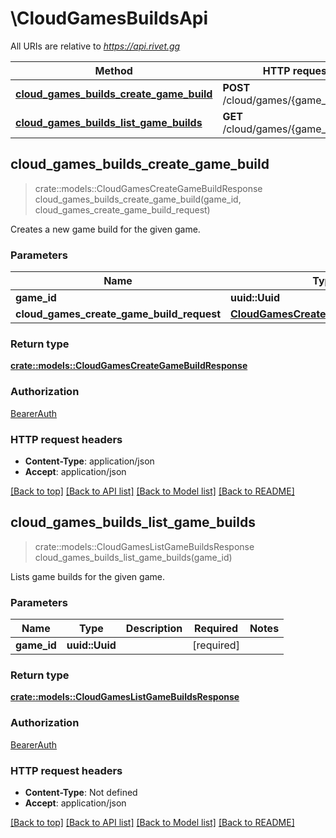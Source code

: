 # \CloudGamesBuildsApi

All URIs are relative to *https://api.rivet.gg*

Method | HTTP request | Description
------------- | ------------- | -------------
[**cloud_games_builds_create_game_build**](CloudGamesBuildsApi.md#cloud_games_builds_create_game_build) | **POST** /cloud/games/{game_id}/builds | 
[**cloud_games_builds_list_game_builds**](CloudGamesBuildsApi.md#cloud_games_builds_list_game_builds) | **GET** /cloud/games/{game_id}/builds | 



## cloud_games_builds_create_game_build

> crate::models::CloudGamesCreateGameBuildResponse cloud_games_builds_create_game_build(game_id, cloud_games_create_game_build_request)


Creates a new game build for the given game.

### Parameters


Name | Type | Description  | Required | Notes
------------- | ------------- | ------------- | ------------- | -------------
**game_id** | **uuid::Uuid** |  | [required] |
**cloud_games_create_game_build_request** | [**CloudGamesCreateGameBuildRequest**](CloudGamesCreateGameBuildRequest.md) |  | [required] |

### Return type

[**crate::models::CloudGamesCreateGameBuildResponse**](CloudGamesCreateGameBuildResponse.md)

### Authorization

[BearerAuth](../README.md#BearerAuth)

### HTTP request headers

- **Content-Type**: application/json
- **Accept**: application/json

[[Back to top]](#) [[Back to API list]](../README.md#documentation-for-api-endpoints) [[Back to Model list]](../README.md#documentation-for-models) [[Back to README]](../README.md)


## cloud_games_builds_list_game_builds

> crate::models::CloudGamesListGameBuildsResponse cloud_games_builds_list_game_builds(game_id)


Lists game builds for the given game.

### Parameters


Name | Type | Description  | Required | Notes
------------- | ------------- | ------------- | ------------- | -------------
**game_id** | **uuid::Uuid** |  | [required] |

### Return type

[**crate::models::CloudGamesListGameBuildsResponse**](CloudGamesListGameBuildsResponse.md)

### Authorization

[BearerAuth](../README.md#BearerAuth)

### HTTP request headers

- **Content-Type**: Not defined
- **Accept**: application/json

[[Back to top]](#) [[Back to API list]](../README.md#documentation-for-api-endpoints) [[Back to Model list]](../README.md#documentation-for-models) [[Back to README]](../README.md)

